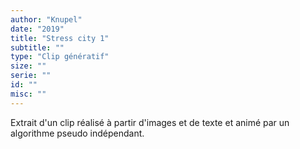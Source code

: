 ```yaml
---
author: "Knupel"
date: "2019"
title: "Stress city 1"
subtitle: ""
type: "Clip génératif"
size: ""
serie: ""
id: ""
misc: ""
---
```


Extrait d'un clip réalisé à partir d'images et de texte et animé par un algorithme pseudo indépendant.